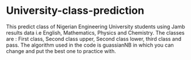 # University-class-prediction
This predict class of Nigerian Engineering University students using Jamb results data i.e English, Mathematics, Physics and Chemistry.
The classes are : First class, Second class upper, Second class lower, third class and pass. The algorithm used in the code is guassianNB in which you can change and put the best one to practice with.

